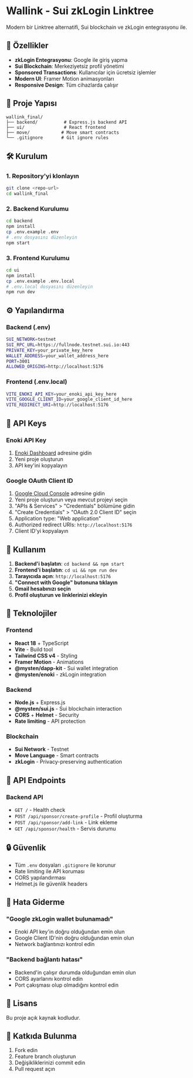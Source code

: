 # Wallink - Sui zkLogin Linktree

Modern bir Linktree alternatifi, Sui blockchain ve zkLogin entegrasyonu ile.

## 🚀 Özellikler

- **zkLogin Entegrasyonu**: Google ile giriş yapma
- **Sui Blockchain**: Merkeziyetsiz profil yönetimi  
- **Sponsored Transactions**: Kullanıcılar için ücretsiz işlemler
- **Modern UI**: Framer Motion animasyonları
- **Responsive Design**: Tüm cihazlarda çalışır

## 📁 Proje Yapısı

```
wallink_final/
├── backend/          # Express.js backend API
├── ui/               # React frontend
├── move/            # Move smart contracts
└── .gitignore       # Git ignore rules
```

## 🛠️ Kurulum

### 1. Repository'yi klonlayın
```bash
git clone <repo-url>
cd wallink_final
```

### 2. Backend Kurulumu
```bash
cd backend
npm install
cp .env.example .env
# .env dosyasını düzenleyin
npm start
```

### 3. Frontend Kurulumu
```bash
cd ui
npm install
cp .env.example .env.local
# .env.local dosyasını düzenleyin
npm run dev
```

## ⚙️ Yapılandırma

### Backend (.env)
```bash
SUI_NETWORK=testnet
SUI_RPC_URL=https://fullnode.testnet.sui.io:443
PRIVATE_KEY=your_private_key_here
WALLET_ADDRESS=your_wallet_address_here
PORT=3001
ALLOWED_ORIGINS=http://localhost:5176
```

### Frontend (.env.local)
```bash
VITE_ENOKI_API_KEY=your_enoki_api_key_here
VITE_GOOGLE_CLIENT_ID=your_google_client_id_here
VITE_REDIRECT_URI=http://localhost:5176
```

## 🔑 API Keys

### Enoki API Key
1. [Enoki Dashboard](https://enoki.mystenlabs.com) adresine gidin
2. Yeni proje oluşturun
3. API key'ini kopyalayın

### Google OAuth Client ID
1. [Google Cloud Console](https://console.cloud.google.com) adresine gidin
2. Yeni proje oluşturun veya mevcut projeyi seçin
3. "APIs & Services" > "Credentials" bölümüne gidin
4. "Create Credentials" > "OAuth 2.0 Client ID" seçin
5. Application type: "Web application"
6. Authorized redirect URIs: `http://localhost:5176`
7. Client ID'yi kopyalayın

## 🚀 Kullanım

1. **Backend'i başlatın**: `cd backend && npm start`
2. **Frontend'i başlatın**: `cd ui && npm run dev`
3. **Tarayıcıda açın**: `http://localhost:5176`
4. **"Connect with Google" butonuna tıklayın**
5. **Gmail hesabınızı seçin**
6. **Profil oluşturun ve linklerinizi ekleyin**

## 🔧 Teknolojiler

### Frontend
- **React 18** + TypeScript
- **Vite** - Build tool
- **Tailwind CSS v4** - Styling
- **Framer Motion** - Animations
- **@mysten/dapp-kit** - Sui wallet integration
- **@mysten/enoki** - zkLogin integration

### Backend
- **Node.js** + Express.js
- **@mysten/sui.js** - Sui blockchain interaction
- **CORS** + **Helmet** - Security
- **Rate limiting** - API protection

### Blockchain
- **Sui Network** - Testnet
- **Move Language** - Smart contracts
- **zkLogin** - Privacy-preserving authentication

## 📝 API Endpoints

### Backend API
- `GET /` - Health check
- `POST /api/sponsor/create-profile` - Profil oluşturma
- `POST /api/sponsor/add-link` - Link ekleme
- `GET /api/sponsor/health` - Servis durumu

## 🔒 Güvenlik

- Tüm `.env` dosyaları `.gitignore` ile korunur
- Rate limiting ile API koruması
- CORS yapılandırması
- Helmet.js ile güvenlik headers

## 🐛 Hata Giderme

### "Google zkLogin wallet bulunamadı"
- Enoki API key'in doğru olduğundan emin olun
- Google Client ID'nin doğru olduğundan emin olun
- Network bağlantınızı kontrol edin

### "Backend bağlantı hatası"
- Backend'in çalışır durumda olduğundan emin olun
- CORS ayarlarını kontrol edin
- Port çakışması olup olmadığını kontrol edin

## 📄 Lisans

Bu proje açık kaynak kodludur.

## 🤝 Katkıda Bulunma

1. Fork edin
2. Feature branch oluşturun
3. Değişikliklerinizi commit edin
4. Pull request açın